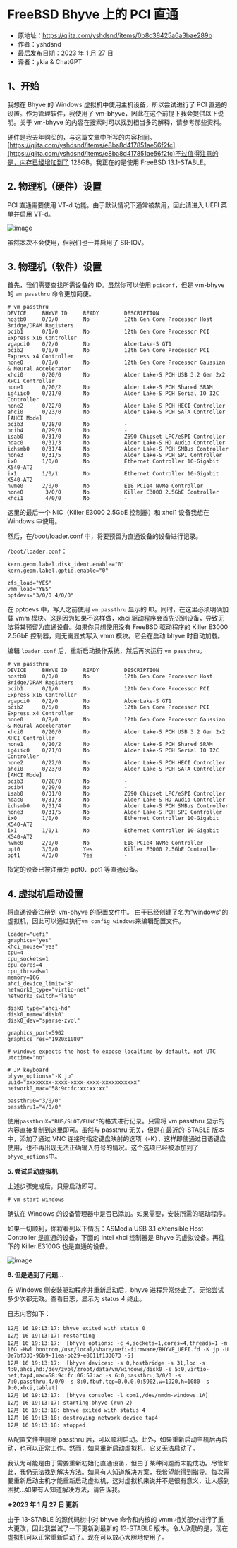# FreeBSD Bhyve 上的 PCI 直通

- 原地址：<https://qiita.com/yshdsnd/items/0b8c38425a6a3bae289b>
- 作者：yshdsnd
- 最后发布日期：2023 年 1 月 27 日
- 译者：ykla & ChatGPT

## 1、开始

我想在 Bhyve 的 Windows 虚拟机中使用主机设备，所以尝试进行了 PCI 直通的设置。作为管理软件，我使用了 vm-bhyve，因此在这个前提下我会提供以下说明。关于 vm-bhyve 的内容在搜索时可以找到相当多的解释，请参考那些资料。

硬件是我去年购买的，与这篇文章中所写的内容相同。[https://qiita.com/yshdsnd/items/e8ba8d417851ae56f2fc](https://qiita.com/yshdsnd/items/e8ba8d417851ae56f2fc)不过值得注意的是，内存已经增加到了 128GB。我正在的是使用 FreeBSD 13.1-STABLE。

## 2. 物理机（硬件）设置

PCI 直通需要使用 VT-d 功能。由于默认情况下通常被禁用，因此请进入 UEFI 菜单并启用 VT-d。

![image](https://github.com/FreeBSD-Ask/Translated-articles/assets/10327999/c905e5b1-2890-41e3-80af-0917bce19556)

虽然本次不会使用，但我们也一并启用了 SR-IOV。

## 3. 物理机（软件）设置

首先，我们需要查找所需设备的 ID。虽然你可以使用 `pciconf`，但是 vm-bhyve 的 `vm passthru` 命令更加简便。

```
# vm passthru
DEVICE     BHYVE ID     READY        DESCRIPTION
hostb0     0/0/0        No           12th Gen Core Processor Host Bridge/DRAM Registers
pcib1      0/1/0        No           12th Gen Core Processor PCI Express x16 Controller
vgapci0    0/2/0        No           AlderLake-S GT1
pcib2      0/6/0        No           12th Gen Core Processor PCI Express x4 Controller
none0      0/8/0        No           12th Gen Core Processor Gaussian & Neural Accelerator
xhci0      0/20/0       No           Alder Lake-S PCH USB 3.2 Gen 2x2 XHCI Controller
none1      0/20/2       No           Alder Lake-S PCH Shared SRAM
ig4iic0    0/21/0       No           Alder Lake-S PCH Serial IO I2C Controller
none2      0/22/0       No           Alder Lake-S PCH HECI Controller
ahci0      0/23/0       No           Alder Lake-S PCH SATA Controller [AHCI Mode]
pcib3      0/28/0       No           -
pcib4      0/29/0       No           -
isab0      0/31/0       No           Z690 Chipset LPC/eSPI Controller
hdac0      0/31/3       No           Alder Lake-S HD Audio Controller
ichsmb0    0/31/4       No           Alder Lake-S PCH SMBus Controller
none3      0/31/5       No           Alder Lake-S PCH SPI Controller
ix0        1/0/0        No           Ethernet Controller 10-Gigabit X540-AT2
ix1        1/0/1        No           Ethernet Controller 10-Gigabit X540-AT2
nvme0      2/0/0        No           E18 PCIe4 NVMe Controller
none0       3/0/0       No           Killer E3000 2.5GbE Controller
xhci1       4/0/0       No           -
```

这里的最后一个 NIC（Killer E3000 2.5GbE 控制器）和 xhci1 设备我想在 Windows 中使用。

然后，在/boot/loader.conf 中，将要预留为直通设备的设备进行记录。

`/boot/loader.conf`：

```
kern.geom.label.disk_ident.enable="0"
kern.geom.label.gptid.enable="0"

zfs_load="YES"
vmm_load="YES"
pptdevs="3/0/0 4/0/0"
```

在 pptdevs 中，写入之前使用 `vm passthru` 显示的 ID。同时，在这里必须明确加载 vmm 模块。这是因为如果不这样做，xhci 驱动程序会首先识别设备，导致无法将其预留为直通设备。如果你只想使用没有 FreeBSD 驱动程序的 Killer E3000 2.5GbE 控制器，则无需显式写入 vmm 模块。它会在启动 bhyve 时自动加载。

编辑 `loader.conf` 后，重新启动操作系统，然后再次运行 `vm passthru`。

```
# vm passthru
DEVICE     BHYVE ID     READY        DESCRIPTION
hostb0     0/0/0        No           12th Gen Core Processor Host Bridge/DRAM Registers
pcib1      0/1/0        No           12th Gen Core Processor PCI Express x16 Controller
vgapci0    0/2/0        No           AlderLake-S GT1
pcib2      0/6/0        No           12th Gen Core Processor PCI Express x4 Controller
none0      0/8/0        No           12th Gen Core Processor Gaussian & Neural Accelerator
xhci0      0/20/0       No           Alder Lake-S PCH USB 3.2 Gen 2x2 XHCI Controller
none1      0/20/2       No           Alder Lake-S PCH Shared SRAM
ig4iic0    0/21/0       No           Alder Lake-S PCH Serial IO I2C Controller
none2      0/22/0       No           Alder Lake-S PCH HECI Controller
ahci0      0/23/0       No           Alder Lake-S PCH SATA Controller [AHCI Mode]
pcib3      0/28/0       No           -
pcib4      0/29/0       No           -
isab0      0/31/0       No           Z690 Chipset LPC/eSPI Controller
hdac0      0/31/3       No           Alder Lake-S HD Audio Controller
ichsmb0    0/31/4       No           Alder Lake-S PCH SMBus Controller
none3      0/31/5       No           Alder Lake-S PCH SPI Controller
ix0        1/0/0        No           Ethernet Controller 10-Gigabit X540-AT2
ix1        1/0/1        No           Ethernet Controller 10-Gigabit X540-AT2
nvme0      2/0/0        No           E18 PCIe4 NVMe Controller
ppt0       3/0/0        Yes          Killer E3000 2.5GbE Controller
ppt1       4/0/0        Yes          -
```

指定的设备已被注册为 ppt0、ppt1 等直通设备。

## 4. 虚拟机启动设置

将直通设备注册到 vm-bhyve 的配置文件中。
由于已经创建了名为"windows"的虚拟机，因此可以通过执行`vm config windows`来编辑配置文件。

```
loader="uefi"
graphics="yes"
xhci_mouse="yes"
cpu=4
cpu_sockets=1
cpu_cores=4
cpu_threads=1
memory=16G
ahci_device_limit="8"
network0_type="virtio-net"
network0_switch="lan0"

disk0_type="ahci-hd"
disk0_name="disk0"
disk0_dev="sparse-zvol"

graphics_port=5902
graphics_res="1920x1080"

# windows expects the host to expose localtime by default, not UTC
utctime="no"

# JP keyboard
bhyve_options="-K jp"
uuid="xxxxxxxx-xxxx-xxxx-xxxx-xxxxxxxxxxx"
network0_mac="58:9c:fc:xx:xx:xx"

passthru0="3/0/0"
passthru1="4/0/0"
```

使用`passthruX="BUS/SLOT/FUNC"`的格式进行记录。只需将 vm passthru 显示的内容直接复制到这里即可。虽然与 passthru 无关，但是在最近的-STABLE 版本中，添加了通过 VNC 连接时指定键盘映射的选项（-K），这样即使通过日语键盘使用，也不再出现无法正确输入符号的情况。这个选项已经被添加到了`bhyve_options`中。

**5. 尝试启动虚拟机**

上述步骤完成后，只需启动即可。

```
# vm start windows
```

确认在 Windows 的设备管理器中是否已添加。如果需要，安装所需的驱动程序。

如果一切顺利，你将看到以下情况：ASMedia USB 3.1 eXtensible Host Controller 是直通的设备，下面的 Intel xhci 控制器是 Bhyve 的虚拟设备。再往下的 Killer E3100G 也是直通的设备。

![image](https://github.com/FreeBSD-Ask/Translated-articles/assets/10327999/d199ff5a-427d-43cf-9540-c4a3c7e88115)

**6. 但是遇到了问题...**

在 Windows 侧安装驱动程序并重新启动后，bhyve 进程异常终止了。无论尝试多少次都无效。查看日志，显示为 status 4 终止。

日志内容如下：

```
12月 16 19:13:17: bhyve exited with status 0
12月 16 19:13:17: restarting
12月 16 19:13:17:  [bhyve options: -c 4,sockets=1,cores=4,threads=1 -m 16G -Hwl bootrom,/usr/local/share/uefi-firmware/BHYVE_UEFI.fd -K jp -U 0e7bf333-96b9-11ea-bb29-e8611f133073 -S]
12月 16 19:13:17:  [bhyve devices: -s 0,hostbridge -s 31,lpc -s 4:0,ahci,hd:/dev/zvol/zroot/data/vm/windows/disk0 -s 5:0,virtio-net,tap4,mac=58:9c:fc:06:57:ac -s 6:0,passthru,3/0/0 -s 7:0,passthru,4/0/0 -s 8:0,fbuf,tcp=0.0.0.0:5902,w=1920,h=1080 -s 9:0,xhci,tablet]
12月 16 19:13:17:  [bhyve console: -l com1,/dev/nmdm-windows.1A]
12月 16 19:13:17: starting bhyve (run 2)
12月 16 19:13:18: bhyve exited with status 4
12月 16 19:13:18: destroying network device tap4
12月 16 19:13:18: stopped
```

从配置文件中删除 passthru 后，可以顺利启动。此外，如果重新启动主机后再启动，也可以正常工作。然而，如果重新启动虚拟机，它又无法启动了。

我认为可能是由于需要重新初始化直通设备，但由于某种问题而未能成功。尽管如此，我仍无法找到解决方法。如果有人知道解决方案，我希望能得到指导。每次需要重新启动主机才能重新启动虚拟机，这对虚拟机来说并不是很有意义，让人感到困扰...如果有人知道解决方法，请告诉我。

**※2023 年 1 月 27 日 更新**

由于 13-STABLE 的源代码树中对 bhyve 命令和内核的 vmm 相关部分进行了重大更改，因此我尝试了一下更新到最新的 13-STABLE 版本。令人欣慰的是，现在虚拟机可以正常重新启动了。现在可以放心大胆地使用了。
